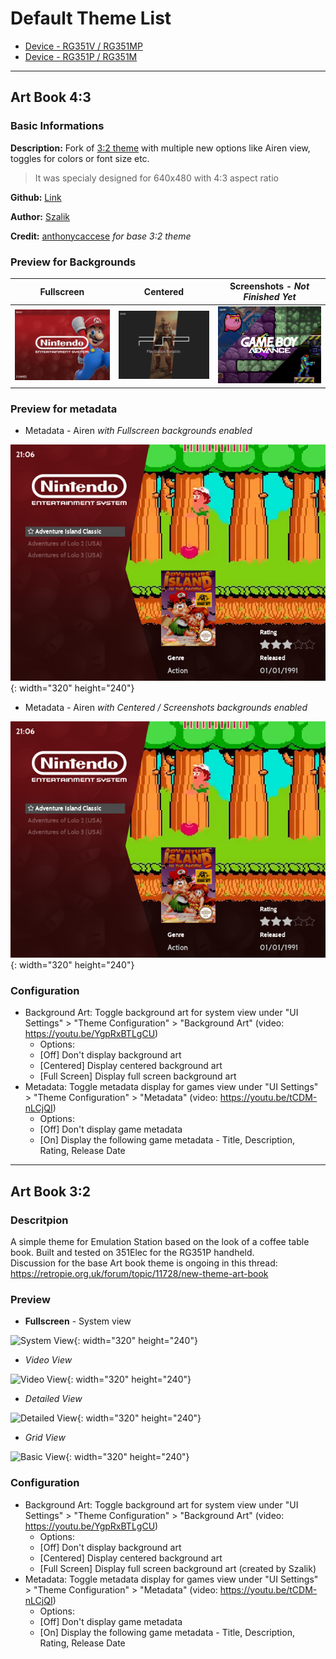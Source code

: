 # Default Theme List

- [Device - RG351V / RG351MP](#art-book-43)
- [Device - RG351P / RG351M](#art-book-32)

***

## Art Book 4:3

### Basic Informations

**Description:** Fork of [3:2 theme](#art-book-32) with multiple new options like Airen view, toggles for colors or font size etc.

> It was specialy designed for 640x480 with 4:3 aspect ratio

**Github:** [Link](https://github.com/szalik-rg351/es-theme-art-book-4-3) 

**Author:** [Szalik](https://github.com/szalik-rg351) 

**Credit:** [anthonycaccese](https://github.com/anthonycaccese)  _for base 3:2 theme_

### Preview for Backgrounds

| Fullscreen | Centered | Screenshots - _Not Finished Yet_ |
|----|----|----|
|![4:3 Fullscreen](images/themes/43fullscreen.png)|![4:3 Centered](images/themes/43centered.png)|![4:3 Screenshots](images/themes/43screenshots.png)|

### Preview for metadata

* Metadata - Airen _with Fullscreen backgrounds enabled_

![4:3 Metadata Airen](images/themes/43airenview.png){: width="320" height="240"}

* Metadata - Airen _with Centered / Screenshots backgrounds enabled_

![4:3 Metadata Airen](images/themes/43airenview.png){: width="320" height="240"}

### Configuration
- Background Art: Toggle background art for system view under "UI Settings" > "Theme Configuration" > "Background Art" (video: https://youtu.be/YgpRxBTLgCU)
  - Options:
  - [Off] Don't display background art
  - [Centered] Display centered background art
  - [Full Screen] Display full screen background art
- Metadata: Toggle metadata display for games view under "UI Settings" > "Theme Configuration" > "Metadata" (video: https://youtu.be/tCDM-nLCjQI)
  - Options:
  - [Off] Don't display game metadata
  - [On] Display the following game metadata - Title, Description, Rating, Release Date

***

## Art Book 3:2

### Descritpion
A simple theme for Emulation Station based on the look of a coffee table book.  Built and tested on 351Elec for the RG351P handheld.  
Discussion for the base Art book theme is ongoing in this thread: https://retropie.org.uk/forum/topic/11728/new-theme-art-book

### Preview

* **Fullscreen** - System view

![System View](https://i.imgur.com/1RGfbBP.png){: width="320" height="240"}

* *Video View*

![Video View](https://i.imgur.com/21yeUMy.png){: width="320" height="240"} 

* *Detailed View*

![Detailed View](https://i.imgur.com/QauSTJf.png){: width="320" height="240"}

* *Grid View*

![Basic View](https://i.imgur.com/FbU32kX.png){: width="320" height="240"} 

### Configuration
- Background Art: Toggle background art for system view under "UI Settings" > "Theme Configuration" > "Background Art" (video: https://youtu.be/YgpRxBTLgCU)
  - Options:
  - [Off] Don't display background art
  - [Centered] Display centered background art
  - [Full Screen] Display full screen background art (created by Szalik)
- Metadata: Toggle metadata display for games view under "UI Settings" > "Theme Configuration" > "Metadata" (video: https://youtu.be/tCDM-nLCjQI)
  - Options:
  - [Off] Don't display game metadata
  - [On] Display the following game metadata - Title, Description, Rating, Release Date
